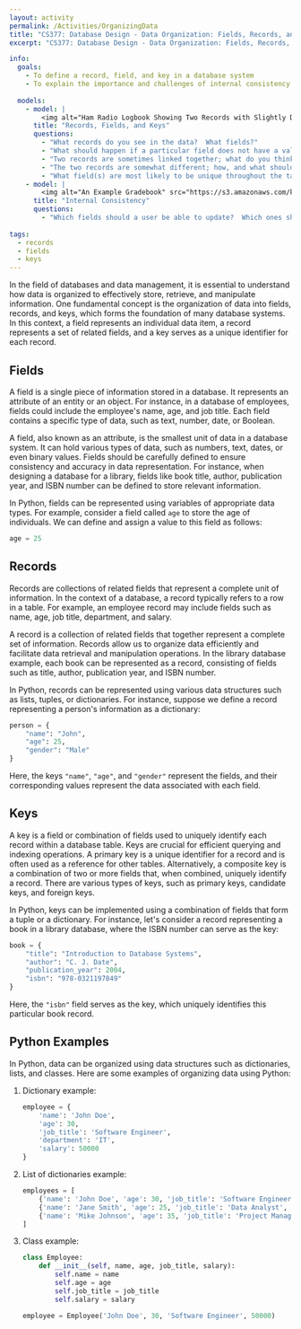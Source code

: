 ```yaml
---
layout: activity
permalink: /Activities/OrganizingData
title: "CS377: Database Design - Data Organization: Fields, Records, and Keys"
excerpt: "CS377: Database Design - Data Organization: Fields, Records, and Keys"

info:
  goals: 
    - To define a record, field, and key in a database system
    - To explain the importance and challenges of internal consistency
    
  models:
    - model: |
        <img alt="Ham Radio Logbook Showing Two Records with Slightly Different Field Values" src="../images/logbook.png">
      title: "Records, Fields, and Keys"
      questions:
        - "What records do you see in the data?  What fields?"
        - "What should happen if a particular field does not have a value?"
        - "Two records are sometimes linked together; what do you think this means in this application?"
        - "The two records are somewhat different; how, and what should be done about this?"
        - "What field(s) are most likely to be unique throughout the table?  These are referred to as a <strong>key</strong>, but a single serial number is often used instead to guarantee uniqueness."
    - model: |
        <img alt="An Example Gradebook" src="https://s3.amazonaws.com/kb-media.populi.co/course_gradebook_editing_grades.png">
      title: "Internal Consistency"
      questions:
        - "Which fields should a user be able to update?  Which ones should a user not update directly, and why?"
        
tags:
  - records
  - fields
  - keys  
---
```


In the field of databases and data management, it is essential to understand how data is organized to effectively store, retrieve, and manipulate information. One fundamental concept is the organization of data into fields, records, and keys, which forms the foundation of many database systems.  In this context, a field represents an individual data item, a record represents a set of related fields, and a key serves as a unique identifier for each record.

## Fields

A field is a single piece of information stored in a database. It represents an attribute of an entity or an object. For instance, in a database of employees, fields could include the employee's name, age, and job title. Each field contains a specific type of data, such as text, number, date, or Boolean.

A field, also known as an attribute, is the smallest unit of data in a database system. It can hold various types of data, such as numbers, text, dates, or even binary values. Fields should be carefully defined to ensure consistency and accuracy in data representation. For instance, when designing a database for a library, fields like book title, author, publication year, and ISBN number can be defined to store relevant information.

In Python, fields can be represented using variables of appropriate data types. For example, consider a field called `age` to store the age of individuals. We can define and assign a value to this field as follows:

```python
age = 25
```

## Records

Records are collections of related fields that represent a complete unit of information. In the context of a database, a record typically refers to a row in a table. For example, an employee record may include fields such as name, age, job title, department, and salary.

A record is a collection of related fields that together represent a complete set of information. Records allow us to organize data efficiently and facilitate data retrieval and manipulation operations. In the library database example, each book can be represented as a record, consisting of fields such as title, author, publication year, and ISBN number.

In Python, records can be represented using various data structures such as lists, tuples, or dictionaries. For instance, suppose we define a record representing a person's information as a dictionary:

```python
person = {
    "name": "John",
    "age": 25,
    "gender": "Male"
}
```

Here, the keys `"name"`, `"age"`, and `"gender"` represent the fields, and their corresponding values represent the data associated with each field.

## Keys

A key is a field or combination of fields used to uniquely identify each record within a database table. Keys are crucial for efficient querying and indexing operations. A primary key is a unique identifier for a record and is often used as a reference for other tables. Alternatively, a composite key is a combination of two or more fields that, when combined, uniquely identify a record.  There are various types of keys, such as primary keys, candidate keys, and foreign keys.

In Python, keys can be implemented using a combination of fields that form a tuple or a dictionary. For instance, let's consider a record representing a book in a library database, where the ISBN number can serve as the key:

```python
book = {
    "title": "Introduction to Database Systems",
    "author": "C. J. Date",
    "publication_year": 2004,
    "isbn": "978-0321197849"
}
```

Here, the `"isbn"` field serves as the key, which uniquely identifies this particular book record.

## Python Examples

In Python, data can be organized using data structures such as dictionaries, lists, and classes. Here are some examples of organizing data using Python:

1. Dictionary example:
   ```python
   employee = {
       'name': 'John Doe',
       'age': 30,
       'job_title': 'Software Engineer',
       'department': 'IT',
       'salary': 50000
   }
   ```

2. List of dictionaries example:
   ```python
   employees = [
       {'name': 'John Doe', 'age': 30, 'job_title': 'Software Engineer', 'salary': 50000},
       {'name': 'Jane Smith', 'age': 25, 'job_title': 'Data Analyst', 'salary': 45000},
       {'name': 'Mike Johnson', 'age': 35, 'job_title': 'Project Manager', 'salary': 60000}
   ]
   ```
   
3. Class example:
   ```python
   class Employee:
       def __init__(self, name, age, job_title, salary):
           self.name = name
           self.age = age
           self.job_title = job_title
           self.salary = salary
   
   employee = Employee('John Doe', 30, 'Software Engineer', 50000)
   ```
